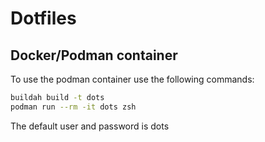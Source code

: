 # Dotfiles
## Docker/Podman container
To use the podman container use the following commands:
``` sh
buildah build -t dots
podman run --rm -it dots zsh
```
The default user and password is dots
